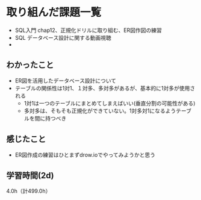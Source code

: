 # 取り組んだ課題一覧
- SQL入門 chap12、正規化ドリルに取り組む、ER図作図の練習
- SQL データベース設計に関する動画視聴
- 
## わかったこと
- ER図を活用したデータベース設計について
- テーブルの関係性は1対1、１対多、多対多があるが、基本的に1対多が使用される
  - 1対1は一つのテーブルにまとめてしまえばいい(垂直分割の可能性がある)
  - 多対多は、そもそも正規化ができていない。1対多対1になるようテーブルを間に持つべき
    
## 感じたこと
- ER図作成の練習はひとまずdrow.ioでやってみようかと思う
  
## 学習時間(2d)
4.0h（計499.0h）
